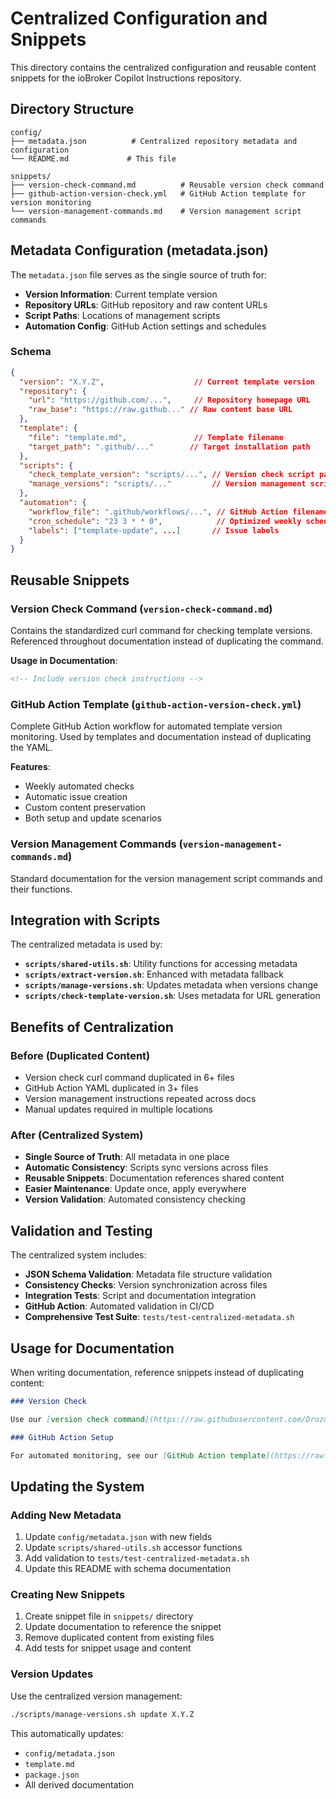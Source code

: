 # Centralized Configuration and Snippets

This directory contains the centralized configuration and reusable content snippets for the ioBroker Copilot Instructions repository.

## Directory Structure

```
config/
├── metadata.json          # Centralized repository metadata and configuration
└── README.md             # This file

snippets/
├── version-check-command.md          # Reusable version check command
├── github-action-version-check.yml   # GitHub Action template for version monitoring  
└── version-management-commands.md    # Version management script commands
```

## Metadata Configuration (metadata.json)

The `metadata.json` file serves as the single source of truth for:

- **Version Information**: Current template version
- **Repository URLs**: GitHub repository and raw content URLs
- **Script Paths**: Locations of management scripts
- **Automation Config**: GitHub Action settings and schedules

### Schema

```json
{
  "version": "X.Y.Z",                    // Current template version
  "repository": {
    "url": "https://github.com/...",     // Repository homepage URL
    "raw_base": "https://raw.github..." // Raw content base URL  
  },
  "template": {
    "file": "template.md",               // Template filename
    "target_path": ".github/..."        // Target installation path
  },
  "scripts": {
    "check_template_version": "scripts/...", // Version check script path
    "manage_versions": "scripts/..."         // Version management script path
  },
  "automation": {
    "workflow_file": ".github/workflows/...", // GitHub Action filename
    "cron_schedule": "23 3 * * 0",            // Optimized weekly schedule (off-peak hours)
    "labels": ["template-update", ...]       // Issue labels
  }
}
```

## Reusable Snippets

### Version Check Command (`version-check-command.md`)

Contains the standardized curl command for checking template versions. Referenced throughout documentation instead of duplicating the command.

**Usage in Documentation**:
```markdown
<!-- Include version check instructions -->
```

### GitHub Action Template (`github-action-version-check.yml`)

Complete GitHub Action workflow for automated template version monitoring. Used by templates and documentation instead of duplicating the YAML.

**Features**:
- Weekly automated checks
- Automatic issue creation
- Custom content preservation
- Both setup and update scenarios

### Version Management Commands (`version-management-commands.md`)

Standard documentation for the version management script commands and their functions.

## Integration with Scripts

The centralized metadata is used by:

- **`scripts/shared-utils.sh`**: Utility functions for accessing metadata
- **`scripts/extract-version.sh`**: Enhanced with metadata fallback
- **`scripts/manage-versions.sh`**: Updates metadata when versions change
- **`scripts/check-template-version.sh`**: Uses metadata for URL generation

## Benefits of Centralization

### Before (Duplicated Content)
- Version check curl command duplicated in 6+ files
- GitHub Action YAML duplicated in 3+ files
- Version management instructions repeated across docs
- Manual updates required in multiple locations

### After (Centralized System)
- **Single Source of Truth**: All metadata in one place
- **Automatic Consistency**: Scripts sync versions across files
- **Reusable Snippets**: Documentation references shared content
- **Easier Maintenance**: Update once, apply everywhere
- **Version Validation**: Automated consistency checking

## Validation and Testing

The centralized system includes:

- **JSON Schema Validation**: Metadata file structure validation
- **Consistency Checks**: Version synchronization across files
- **Integration Tests**: Script and documentation integration
- **GitHub Action**: Automated validation in CI/CD
- **Comprehensive Test Suite**: `tests/test-centralized-metadata.sh`

## Usage for Documentation

When writing documentation, reference snippets instead of duplicating content:

```markdown
### Version Check

Use our [version check command](https://raw.githubusercontent.com/DrozmotiX/ioBroker-Copilot-Instructions/main/snippets/version-check-command.md).

### GitHub Action Setup  

For automated monitoring, see our [GitHub Action template](https://raw.githubusercontent.com/DrozmotiX/ioBroker-Copilot-Instructions/main/snippets/github-action-version-check.yml).
```

## Updating the System

### Adding New Metadata
1. Update `config/metadata.json` with new fields
2. Update `scripts/shared-utils.sh` accessor functions
3. Add validation to `tests/test-centralized-metadata.sh`
4. Update this README with schema documentation

### Creating New Snippets
1. Create snippet file in `snippets/` directory
2. Update documentation to reference the snippet
3. Remove duplicated content from existing files
4. Add tests for snippet usage and content

### Version Updates
Use the centralized version management:
```bash
./scripts/manage-versions.sh update X.Y.Z
```

This automatically updates:
- `config/metadata.json`
- `template.md`
- `package.json`
- All derived documentation